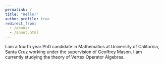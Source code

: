 ```yaml
---
permalink: /
title: "Hello!"
author_profile: true
redirect_from: 
  - /about/
  - /about.html
---
```


I am a fourth year PhD candidate in Mathematics at University of California, Santa Cruz working under the supervision of Geoffrey Mason. I am currently studying the theory of Vertex Operator Algebras.